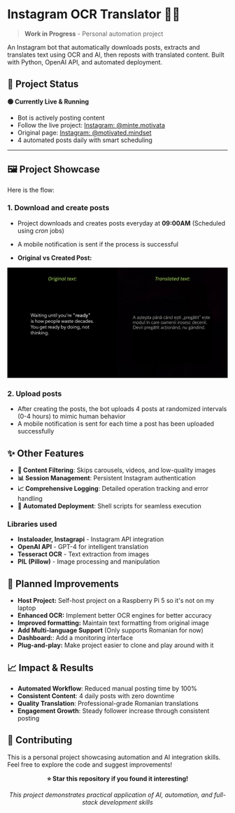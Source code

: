 # Instagram OCR Translator 🤖📱

> **Work in Progress** - Personal automation project

An Instagram bot that automatically downloads posts, extracts and translates text using OCR and AI, then reposts with translated content. Built with Python, OpenAI API, and automated deployment.

## 🎯 Project Status

**🟢 Currently Live & Running**

- Bot is actively posting content
- Follow the live project: [Instagram: @minte.motivata](https://instagram.com/minte.motivata)
- Original page: [Instagram: @motivated.mindset](https://instagram.com/motivated.mindset)
- 4 automated posts daily with smart scheduling

---

## 🖼️ Project Showcase

Here is the flow:

### 1. Download and create posts

- Project downloads and creates posts everyday at **09:00AM** (Scheduled using _cron_ jobs)
- A mobile notification is sent if the process is successful

- **Original vs Created Post:**

![Original and Created Post](images/side-by-side-posts.png)

### 2. Upload posts

- After creating the posts, the bot uploads 4 posts at randomized intervals (0-4 hours) to mimic human behavior
- A mobile notification is sent for each time a post has been uploaded successfully

## ✨ Other Features

- **🎯 Content Filtering**: Skips carousels, videos, and low-quality images
- **📊 Session Management**: Persistent Instagram authentication
- **📈 Comprehensive Logging**: Detailed operation tracking and error handling
- **🔄 Automated Deployment**: Shell scripts for seamless execution

### Libraries used

- **Instaloader, Instagrapi** - Instagram API integration
- **OpenAI API** - GPT-4 for intelligent translation
- **Tesseract OCR** - Text extraction from images
- **PIL (Pillow)** - Image processing and manipulation

## 🎯 Planned Improvements

- **Host Project:** Self-host project on a Raspberry Pi 5 so it's not on my laptop
- **Enhanced OCR:** Implement better OCR engines for better accuracy
- **Improved formatting:** Maintain text formatting from original image
- **Add Multi-language Support** (Only supports Romanian for now)
- **Dashboard:**: Add a monitoring interface
- **Plug-and-play:** Make project easier to clone and play around with it

## 📈 Impact & Results

- **Automated Workflow**: Reduced manual posting time by 100%
- **Consistent Content**: 4 daily posts with zero downtime
- **Quality Translation**: Professional-grade Romanian translations
- **Engagement Growth**: Steady follower increase through consistent posting

## 🤝 Contributing

This is a personal project showcasing automation and AI integration skills. Feel free to explore the code and suggest improvements!

<div align="center">

**⭐ Star this repository if you found it interesting!**

_This project demonstrates practical application of AI, automation, and full-stack development skills_

</div>
